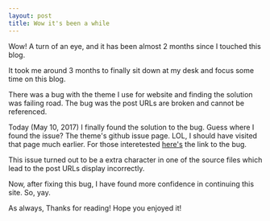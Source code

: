 ```yaml
---
layout: post
title: Wow it's been a while
---
```



<div class="message">
  Wow! A turn of an eye, and it has been almost 2 months since I touched this blog.
</div>

It took me around 3 months to finally sit down at my desk and focus some time on this blog.

There was a bug with the theme I use for website and finding the solution was failing road. The bug was the post URLs are broken and cannot be referenced.

Today (May 10, 2017) I finally found the solution to the bug. Guess where I found the issue? The theme's github issue page. LOL, I should have visited that page much earlier. For those interetested [here's](https://github.com/poole/lanyon/issues/108#issuecomment-104944040) the link to the bug.

This issue turned out to be a extra character in one of the source files which lead to the post URLs display incorrectly.

Now, after fixing this bug, I have found more confidence in continuing this site. So, yay.

As always,
Thanks for reading! Hope you enjoyed it!

